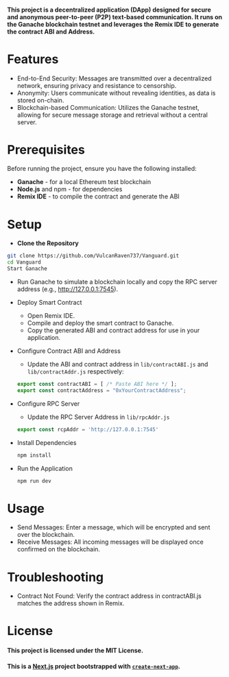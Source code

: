 #### This project is a decentralized application (DApp) designed for secure and anonymous peer-to-peer (P2P) text-based communication. It runs on the Ganache blockchain testnet and leverages the Remix IDE to generate the contract ABI and Address.

# Features
* End-to-End Security: Messages are transmitted over a decentralized network, ensuring privacy and resistance to censorship.
* Anonymity: Users communicate without revealing identities, as data is stored on-chain.
* Blockchain-based Communication: Utilizes the Ganache testnet, allowing for secure message storage and retrieval without a central server.

# Prerequisites
Before running the project, ensure you have the following installed:

* **Ganache** - for a local Ethereum test blockchain
* **Node.js** and npm - for dependencies
* **Remix IDE** - to compile the contract and generate the ABI

# Setup
* **Clone the Repository**
```bash
git clone https://github.com/VulcanRaven737/Vanguard.git
cd Vanguard
Start Ganache
```

* Run Ganache to simulate a blockchain locally and copy the RPC server address (e.g., http://127.0.0.1:7545).

* Deploy Smart Contract

    * Open Remix IDE.
    * Compile and deploy the smart contract to Ganache.
    * Copy the generated ABI and contract address for use in your application.

* Configure Contract ABI and Address
    * Update the ABI and contract address in ```lib/contractABI.js``` and  ```lib/contractAddr.js``` respectively:
    ```javascript
    export const contractABI = [ /* Paste ABI here */ ];
    export const contractAddress = "0xYourContractAddress";
    ```
* Configure RPC Server 
    * Update the RPC Server Address in ```lib/rpcAddr.js```
    ```javascript
    export const rcpAddr = 'http://127.0.0.1:7545'
    ```
* Install Dependencies
    ```bash
    npm install
    ```
* Run the Application
    ```bash
    npm run dev
    ```
# Usage
* Send Messages: Enter a message, which will be encrypted and sent over the blockchain.
* Receive Messages: All incoming messages will be displayed once confirmed on the blockchain.

# Troubleshooting
* Contract Not Found: Verify the contract address in contractABI.js matches the address shown in Remix.

# License

#### This project is licensed under the MIT License.

#### This is a [Next.js](https://nextjs.org) project bootstrapped with [`create-next-app`](https://github.com/vercel/next.js/tree/canary/packages/create-next-app).

